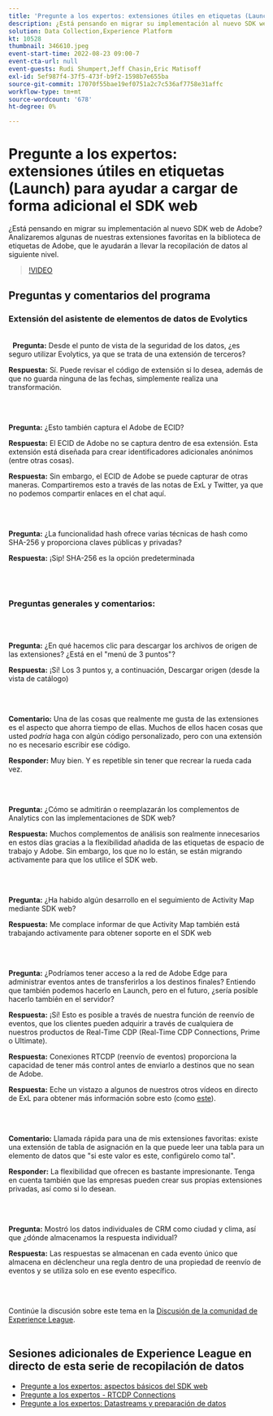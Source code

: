```yaml
---
title: 'Pregunte a los expertos: extensiones útiles en etiquetas (Launch) para ayudar a cargar de forma adicional el SDK web'
description: ¿Está pensando en migrar su implementación al nuevo SDK web de Adobe?  Analizaremos algunas de nuestras extensiones favoritas en la biblioteca de etiquetas de Adobe, que le ayudarán a llevar la recopilación de datos al siguiente nivel.
solution: Data Collection,Experience Platform
kt: 10528
thumbnail: 346610.jpeg
event-start-time: 2022-08-23 09:00-7
event-cta-url: null
event-guests: Rudi Shumpert,Jeff Chasin,Eric Matisoff
exl-id: 5ef987f4-37f5-473f-b9f2-1598b7e655ba
source-git-commit: 17070f55bae19ef0751a2c7c536af7758e31affc
workflow-type: tm+mt
source-wordcount: '678'
ht-degree: 0%

---
```


# Pregunte a los expertos: extensiones útiles en etiquetas (Launch) para ayudar a cargar de forma adicional el SDK web

¿Está pensando en migrar su implementación al nuevo SDK web de Adobe?  Analizaremos algunas de nuestras extensiones favoritas en la biblioteca de etiquetas de Adobe, que le ayudarán a llevar la recopilación de datos al siguiente nivel.

>[!VIDEO](https://video.tv.adobe.com/v/346610/?quality=12&learn=on)

## Preguntas y comentarios del programa

### Extensión del asistente de elementos de datos de Evolytics

<br> 
**Pregunta:** Desde el punto de vista de la seguridad de los datos, ¿es seguro utilizar Evolytics, ya que se trata de una extensión de terceros?

**Respuesta:** Sí. Puede revisar el código de extensión si lo desea, además de que no guarda ninguna de las fechas, simplemente realiza una transformación.

<br> 

**Pregunta:** ¿Esto también captura el Adobe de ECID?

**Respuesta:** El ECID de Adobe no se captura dentro de esa extensión. Esta extensión está diseñada para crear identificadores adicionales anónimos (entre otras cosas).

**Respuesta:** Sin embargo, el ECID de Adobe se puede capturar de otras maneras. Compartiremos esto a través de las notas de ExL y Twitter, ya que no podemos compartir enlaces en el chat aquí.

<br> 

**Pregunta:** ¿La funcionalidad hash ofrece varias técnicas de hash como SHA-256 y proporciona claves públicas y privadas?

**Respuesta:** ¡Sip! SHA-256 es la opción predeterminada

<br> 

### Preguntas generales y comentarios:

<br> 

**Pregunta:** ¿En qué hacemos clic para descargar los archivos de origen de las extensiones? ¿Está en el &quot;menú de 3 puntos&quot;?

**Respuesta:** ¡Sí! Los 3 puntos y, a continuación, Descargar origen (desde la vista de catálogo)

<br> 

**Comentario:** Una de las cosas que realmente me gusta de las extensiones es el aspecto que ahorra tiempo de ellas. Muchos de ellos hacen cosas que usted *podría* haga con algún código personalizado, pero con una extensión no es necesario escribir ese código.

**Responder:** Muy bien. Y es repetible sin tener que recrear la rueda cada vez.

<br> 

**Pregunta:** ¿Cómo se admitirán o reemplazarán los complementos de Analytics con las implementaciones de SDK web?

**Respuesta:** Muchos complementos de análisis son realmente innecesarios en estos días gracias a la flexibilidad añadida de las etiquetas de espacio de trabajo y Adobe. Sin embargo, los que no lo están, se están migrando activamente para que los utilice el SDK web.

<br> 

**Pregunta:** ¿Ha habido algún desarrollo en el seguimiento de Activity Map mediante SDK web?

**Respuesta:** Me complace informar de que Activity Map también está trabajando activamente para obtener soporte en el SDK web

<br> 

**Pregunta:** ¿Podríamos tener acceso a la red de Adobe Edge para administrar eventos antes de transferirlos a los destinos finales? Entiendo que también podemos hacerlo en Launch, pero en el futuro, ¿sería posible hacerlo también en el servidor?

**Respuesta:** ¡Sí! Esto es posible a través de nuestra función de reenvío de eventos, que los clientes pueden adquirir a través de cualquiera de nuestros productos de Real-Time CDP (Real-Time CDP Connections, Prime o Ultimate).

**Respuesta:** Conexiones RTCDP (reenvío de eventos) proporciona la capacidad de tener más control antes de enviarlo a destinos que no sean de Adobe.

**Respuesta:** Eche un vistazo a algunos de nuestros otros vídeos en directo de ExL para obtener más información sobre esto (como [este](exl-live-episode-06-23-22.md)).

<br> 

**Comentario:** Llamada rápida para una de mis extensiones favoritas: existe una extensión de tabla de asignación en la que puede leer una tabla para un elemento de datos que &quot;si este valor es este, configúrelo como tal&quot;.

**Responder:** La flexibilidad que ofrecen es bastante impresionante. Tenga en cuenta también que las empresas pueden crear sus propias extensiones privadas, así como si lo desean.

<br> 

**Pregunta:** Mostró los datos individuales de CRM como ciudad y clima, así que ¿dónde almacenamos la respuesta individual?

**Respuesta:** Las respuestas se almacenan en cada evento único que almacena en déclencheur una regla dentro de una propiedad de reenvío de eventos y se utiliza solo en ese evento específico.

<br> 

Continúe la discusión sobre este tema en la [Discusión de la comunidad de Experience League](https://experienceleaguecommunities.adobe.com/t5/adobe-experience-platform/experience-league-live-post-session-discussion-useful-extensions/m-p/542620#M240).
<br> 

## Sesiones adicionales de Experience League en directo de esta serie de recopilación de datos

* [Pregunte a los expertos: aspectos básicos del SDK web](exl-live-episode-05-26-22.md)
* [Pregunte a los expertos - RTCDP Connections](exl-live-episode-06-23-22.md)
* [Pregunte a los expertos: Datastreams y preparación de datos](exl-live-episode-07-21-22.md)
